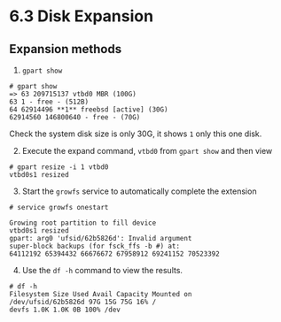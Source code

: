# 6.3 Disk Expansion

## Expansion methods

1. `gpart show`

```
# gpart show
=> 63 209715137 vtbd0 MBR (100G)
63 1 - free - (512B)
64 62914496 **1** freebsd [active] (30G)
62914560 146800640 - free - (70G)
```

Check the system disk size is only 30G, it shows `1` only this one disk.

2. Execute the expand command, `vtbd0` from `gpart show` and then view

```
# gpart resize -i 1 vtbd0
vtbd0s1 resized
```

3. Start the `growfs` service to automatically complete the extension

```
# service growfs onestart

Growing root partition to fill device
vtbd0s1 resized
gpart: arg0 'ufsid/62b5826d': Invalid argument
super-block backups (for fsck_ffs -b #) at:
64112192 65394432 66676672 67958912 69241152 70523392
```

4. Use the `df -h` command to view the results.

```
# df -h
Filesystem Size Used Avail Capacity Mounted on
/dev/ufsid/62b5826d 97G 15G 75G 16% /
devfs 1.0K 1.0K 0B 100% /dev
```
